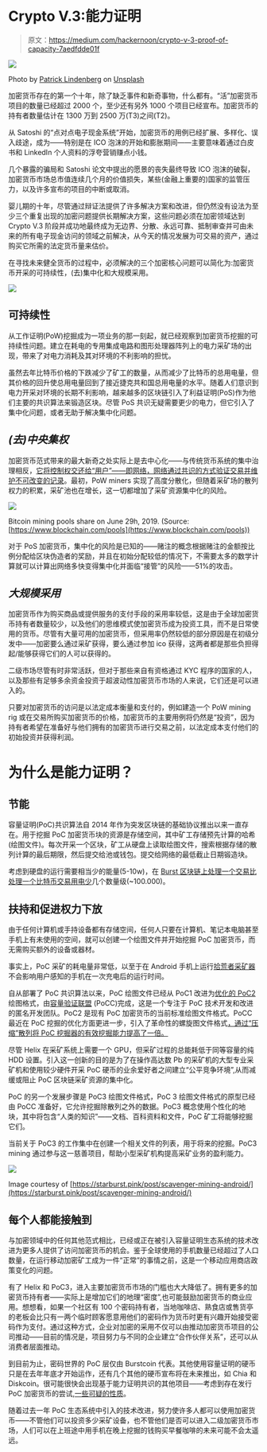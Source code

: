# Crypto V.3:能力证明

> 原文：<https://medium.com/hackernoon/crypto-v-3-proof-of-capacity-7aedfdde01f>

![](img/d05ffd852af91828bb449dad3c4d7051.png)

Photo by [Patrick Lindenberg](https://unsplash.com/@heapdump?utm_source=medium&utm_medium=referral) on [Unsplash](https://unsplash.com?utm_source=medium&utm_medium=referral)

加密货币存在的第一个十年，除了缺乏事件和新奇事物，什么都有。“活”加密货币项目的数量已经超过 2000 个，至少还有另外 1000 个项目已经宣布。加密货币的持有者数量估计在 1300 万到 2500 万(T3)之间(T2)。

从 Satoshi 的“点对点电子现金系统”开始，加密货币的用例已经扩展、多样化、误入歧途，成为——特别是在 ICO 泡沫的开始和膨胀期间——主要意味着通过白皮书和 LinkedIn 个人资料的浮夸营销赚点小钱。

几个暴露的骗局和 Satoshi 论文中提出的愿景的丧失最终导致 ICO 泡沫的破裂，加密货币市场总市值连续几个月的价值损失，某些(金融上重要的)国家的监管压力，以及许多宣布的项目的中断或取消。

婴儿期的十年，尽管通过辩证法提供了许多解决方案和改进，但仍然没有设法为至少三个重复出现的加密问题提供长期解决方案，这些问题必须在加密领域达到 Crypto V.3 阶段并成功地最终成为无边界、分散、永远可靠、抵制审查并可由未来的所有电子现金访问的领域之前解决，从今天的情况发展为可交易的资产，通过购买它所需的法定货币量来估价。

在寻找未来健全货币的过程中，必须解决的三个加密核心问题可以简化为:加密货币开采的可持续性，(去)集中化和大规模采用。

![](img/723ec9bd8e309f81704bbb450b25b3a2.png)

## 可持续性

从工作证明(PoW)挖掘成为一项业务的那一刻起，就已经观察到加密货币挖掘的可持续性问题。建立在耗电的专用集成电路和图形处理器阵列上的电力采矿场的出现，带来了对电力消耗及其对环境的不利影响的担忧。

虽然去年比特币价格的下跌减少了矿工的数量，从而减少了比特币的总用电量，但其价格的回升使总用电量回到了接近捷克共和国总用电量的水平。随着人们意识到电力开采对环境的长期不利影响，越来越多的区块链引入了利益证明(PoS)作为他们主要的共识算法来锻造区块。尽管 PoS 共识无疑需要更少的电力，但它引入了集中化问题，或者无助于解决集中化问题。

## *(去)中央集权*

加密货币范式带来的最大新奇之处实际上是去中心化——与传统货币系统的集中治理相反，[它将控制权交还给“用户”——即网络，网络通过共识的方式验证交易并维护不可改变的记录](https://lisk.io/academy/blockchain-basics/benefits-of-blockchain/what-is-decentralization)。最初，PoW miners 实现了高度分散化，但随着采矿场的散列权力的积累，采矿池也在增长，这一切都增加了采矿资源集中化的风险。

![](img/9d7abcd1dc59a3f61b8dca0ffeea116c.png)

Bitcoin mining pools share on June 29h, 2019\. (Source: [https://www.blockchain.com/pools](https://www.blockchain.com/pools))

对于 PoS 加密货币，集中化的风险是已知的——赌注的概念根据赌注的金额按比例分配给区块伪造者的奖励，并且在初始分配较低的情况下，不需要太多的数学计算就可以计算出网络多快变得集中化并面临“接管”的风险——51%的攻击。

## *大规模采用*

加密货币作为购买商品或提供服务的支付手段的采用率较低，这是由于全球加密货币持有者数量较少，以及他们的思维模式使加密货币成为投资工具，而不是日常使用的货币。尽管有大量可用的加密货币，但采用率仍然较低的部分原因是在初级分发中——加密要么通过采矿获得，要么通过参加 ico 获得，这两者都是那些负担得起/能够获得它们的人可以获得的。

二级市场尽管有时非常活跃，但对于那些来自有资格通过 KYC 程序的国家的人，以及那些有足够多余资金投资于超波动性加密货币市场的人来说，它们还是可以进入的。

只要对加密货币的访问是以法定成本衡量和支付的，例如建造一个 PoW mining rig 或在交易所购买加密货币的价格，加密货币的主要用例将仍然是“投资”，因为持有者希望在准备好与他们拥有的加密货币进行交易之前，以法定成本支付他们的初始投资并获得利润。

# 为什么是能力证明？

## 节能

容量证明(PoC)共识算法自 2014 年作为突发区块链的基础协议推出以来一直存在。用于挖掘 PoC 加密货币块的资源是存储空间，其中矿工存储预先计算的哈希(绘图文件)。每次开采一个区块，矿工从硬盘上读取绘图文件，搜索根据存储的散列计算的最后期限，然后提交给池或钱包。提交给网络的最低截止日期锻造块。

考虑到硬盘的运行需要相当少的能量(5-10w)，在 [Burst 区块链上处理一个交易比处理一个比特币交易用电少](https://explore.burst.cryptoguru.org/chart/transaction/electricity_consumption)几个数量级(~100.000)。

## 扶持和促进权力下放

由于任何计算机或手持设备都有存储空间，任何人只要在计算机、笔记本电脑甚至手机上有未使用的空间，就可以创建一个绘图文件并开始挖掘 PoC 加密货币，而无需购买额外的设备或器材。

事实上，PoC 采矿的耗电量非常低，以至于在 Android 手机上运行[拾荒者采矿器](https://github.com/PoC-Consortium/scavenger/releases)不会影响用户感知的手机在一次充电后的运行时间。

自从部署了 PoC 共识算法以来，PoC 绘图文件已经从 PoC1 改进为[优化的 PoC2](https://www.burstcoin.ist/2018/03/01/poc2-explained-a-needed-security-upgrade/) 绘图格式，由[容量验证联盟](https://twitter.com/PoC_Consortium) (PoCC)完成，这是一个专注于 PoC 技术开发和改进的匿名开发团队。PoC2 是现有 PoC 加密货币的当前标准绘图文件格式。PoCC 最近在 PoC 挖掘的优化方面更进一步，引入了革命性的螺旋图文件格式[，通过“压缩”散列将 PoC 挖掘器的有效挖掘能力提高了一倍。](https://helix.cryptoguru.org/)

尽管 Helix 在采矿系统上需要一个 GPU，但采矿过程的总能耗低于同等容量的纯 HDD 设置。引入这一创新的目的是为了在操作高达数 Pb 的采矿机的大型专业采矿机和使用较少硬件开采 PoC 硬币的业余爱好者之间建立“公平竞争环境”,从而减缓或阻止 PoC 区块链采矿资源的集中化。

PoC 的另一个发展步骤是 PoC3 绘图文件格式，PoC 3 绘图文件格式的原型已经由 PoCC 准备好，它允许挖掘除散列之外的数据。PoC3 概念使用个性化的地块，其中将包含“人类的知识”——文档、百科资料和文件，PoC 矿工将能够挖掘它们。

当前关于 PoC3 的工作集中在创建一个相关文件的列表，用于将来的挖掘。PoC3 mining 通过参与这一慈善项目，帮助小型采矿机构提高采矿业务的盈利能力。

![](img/efbc3049ed7941e308ed1fb5010c0df2.png)

Image courtesy of [https://starburst.pink/post/scavenger-mining-android/](https://starburst.pink/post/scavenger-mining-android/)

## 每个人都能接触到

与加密领域中的任何其他范式相比，已经或正在被引入容量证明生态系统的技术改进为更多人提供了访问加密货币的机会。鉴于全球使用的手机数量已经超过了人口数量，在运行移动加密矿工成为一件“正常”的事情之前，这是一个移动应用商店政策变化的问题。

有了 Helix 和 PoC3，进入主要加密货币市场的门槛也大大降低了。拥有更多的加密货币持有者——实际上是增加它们的地理“密度”,也可能鼓励加密货币的商业应用。想想看，如果一个社区有 100 个密码持有者，当地咖啡店、熟食店或售货亭的老板会比只有一两个临时顾客愿意用他们的密码作为货币时更有兴趣开始接受密码作为支付。通过这种方式，企业对加密的采用不仅可以由推动加密货币项目的公司推动——目前的情况是，项目努力与不同的企业建立“合作伙伴关系”，还可以从消费者层面推动。

到目前为止，密码世界的 PoC 层仅由 Burstcoin 代表。其他使用容量证明的硬币只是在去年年底才开始运作，还有几个其他的硬币宣布将在未来推出，如 Chia 和 Diskcoin。很可能很快会出现基于能力证明共识的其他项目——考虑到存在发行 PoC 加密货币的尝试,[一些可疑的性质](https://www.reddit.com/r/burstcoin/comments/c4v1yi/important_boom_coin_scam/)。

随着过去一年 PoC 生态系统中引入的技术改进，努力使许多人都可以使用加密货币——不管他们可以投资多少采矿设备，也不管他们是否可以进入二级加密货币市场，人们可以在上班途中用手机在晚上挖掘的钱购买早餐咖啡的未来可能不会太遥远。